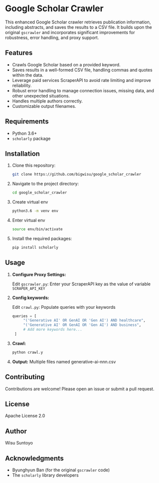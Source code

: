 # Google Scholar Crawler

This enhanced Google Scholar crawler retrieves publication information, including abstracts, and saves the results to a CSV file.  It builds upon the original `gscrawler` and incorporates significant improvements for robustness, error handling, and proxy support.

## Features

* Crawls Google Scholar based on a provided keyword.
* Saves results in a well-formed CSV file, handling commas and quotes within the data.
* Leverage paid services ScraperAPI to avoid rate limiting and improve reliability.
* Robust error handling to manage connection issues, missing data, and other unexpected situations.
* Handles multiple authors correctly.
* Customizable output filenames.

## Requirements

* Python 3.6+
* `scholarly` package

## Installation

1. Clone this repository:
   ```bash
   git clone https://github.com/bigwisu/google_scholar_crawler
   ```
2. Navigate to the project directory:
   ```bash
   cd google_scholar_crawler
   ```
3. Create virtual env
   ```bash
   python3.6 -m venv env
   ```
4. Enter virtual env
   ```bash
   source env/bin/activate
   ```
5. Install the required packages:
   ```bash
   pip install scholarly
   ```

## Usage

1. **Configure Proxy Settings:**

   Edit `gscrawler.py`:
   Enter your ScraperAPI key as the value of variable `SCRAPER_API_KEY`

2. **Config keywords:**

   Edit `crawl.py`:
   Populate queries with your keywords

   ```python
   queries = [
        "('Generative AI' OR GenAI OR 'Gen AI') AND healthcare",
        "('Generative AI' OR GenAI OR 'Gen AI') AND business",
        # Add more keywords here...
    ]
   ```
3. **Crawl:**

   ```bash
   python crawl.y
   ```

4. **Output:**
   Multiple files named generative-ai-nnn.csv

## Contributing

Contributions are welcome!  Please open an issue or submit a pull request.

## License

Apache License 2.0

## Author

Wisu Suntoyo

## Acknowledgments

* Byunghyun Ban (for the original `gscrawler` code)
* The `scholarly` library developers